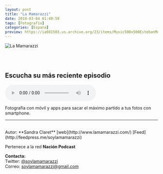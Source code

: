 ```yaml
---
layout: post
title: "La Mamarazzi"
date: 2018-03-04 01:49:59
tags: [Fotografía]
categories: [Espana]
preview: https://ia601503.us.archive.org/23/items/Music500x500EstebanMontoya/Mamarazzi300-Sandra.jpeg
---
```


![La Mamarazzi](https://ia601503.us.archive.org/23/items/Music500x500EstebanMontoya/Mamarazzi500-Sandra.jpeg)

<br/>
<br/>

## Escucha su más reciente episodio

<!--reproductor-feed=http://feedpress.me/soylamamarazzi-->
<!--reproductor-start-->
<audio id="audio" preload="auto" controls="" src="http://tracking.feedpress.it/link/16563/10533492/la_mamarazzi_episodio_18.mp3"></audio>
<!--reproductor-end-->

Fotografía con móvil y apps para sacar el máximo partido a tus fotos con smartphone.  

_ _ _
<br>
Autor: **Sandra Claret**   
[web](http://www.lamamarazzi.com/)  
[Feed](http://feedpress.me/soylamamarazzi)  

Pertenece a la red **Nación Podcast**  


**Contacta:**  
Twitter: [@soylamamarazzi](https://twitter.com/soylamamarazzi)  
Correo: [soylamamarazzi@gmail.com](mailto:soylamamarazzi@gmail.com)  
